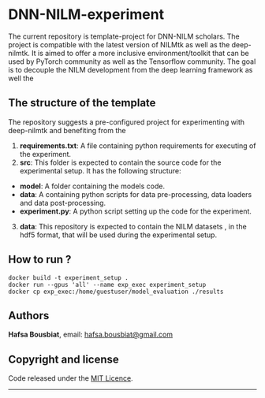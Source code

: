 # DNN-NILM-experiment

The current repository is template-project for DNN-NILM scholars. 
The project is compatible with the latest version of NILMtk as well as 
the deep-nilmtk. It is aimed to offer a more inclusive environment/toolkit
that can be used by PyTorch community as well as the Tensorflow community. 
The goal is to decouple the NILM development from the deep learning 
framework as well the 

## The structure of the template
The  repository suggests a pre-configured project for experimenting with deep-nilmtk
and benefiting from the 
1. **requirements.txt**: A file containing python requirements for executing
of the experiment.
2. **src**: This folder is expected to contain the source code for 
the experimental setup. It has the following structure:
  - **model**: A folder containing the models code.
  - **data**: A containing python scripts for data pre-processing, data loaders and data post-processing.
  - **experiment.py**: A python script setting up the code for the experiment.
3. **data**: This repository is expected to contain the NILM datasets 
, in the hdf5 format, that will be used during the experimental setup. 

## How to run ?
```
docker build -t experiment_setup .
docker run --gpus 'all' --name exp_exec experiment_setup
docker cp exp_exec:/home/guestuser/model_evaluation ./results
```

## Authors

**Hafsa Bousbiat**, email: [hafsa.bousbiat@gmail.com](hafsa.bousbiat@gmail.com)

## Copyright and license
Code released under the [MIT Licence](https://github.com/BHafsa/DNN-NILM-experiment/blob/main/LICENSE). 

****

